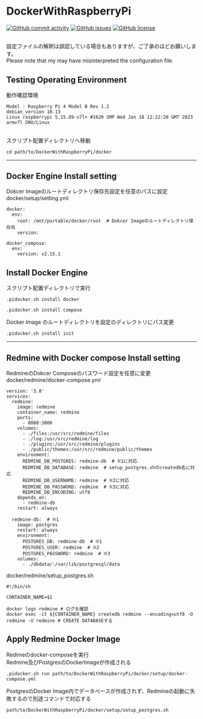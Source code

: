 # DockerWithRaspberryPi

[![GitHub commit activity](https://img.shields.io/github/commit-activity/m/koiusa/DockerWithRaspberryPi)](https://github.com/koiusa/DockerWithRaspberryPi/graphs/commit-activity)
[![GitHub issues](https://img.shields.io/github/issues/koiusa/DockerWithRaspberryPi)](https://github.com/koiusa/DockerWithRaspberryPi/issues)
[![GitHub license](https://img.shields.io/github/license/koiusa/DockerWithRaspberryPi)](https://github.com/koiusa/DockerWithRaspberryPi/blob/main/LICENSE)

##
設定ファイルの解釈は誤認している場合もありますが、ご了承のほどお願いします。  
Please note that my may have misinterpreted the configuration file.


## Testing Operating Environment
動作確認環境
```
Model : Raspberry Pi 4 Model B Rev 1.2
debian_version 10.13
Linux raspberrypi 5.15.89-v7l+ #1620 SMP Wed Jan 18 12:22:20 GMT 2023 armv7l GNU/Linux
```

## 
スクリプト配置ディレクトリへ移動
```
cd path/to/DockerWithRaspberryPi/docker
```

---

## Docker Engine Install setting
Dokcer Imageのルートディレクトリ保存先設定を任意のパスに設定  
docker/setup/setting.yml
```
docker:
  env:
    root: /mnt/portable/docker/root  # Dokcer Imageのルートディレクトリ保存先
    version: 

docker_compose:
  env:
    version: v2.15.1 
```

## Install Docker Engine
スクリプト配置ディレクトリで実行
```
.pidocker.sh install docker
```

```
.pidocker.sh install compose
```

Docker Image のルートディレクトリを設定のディレクトリにパス変更
```
.pidocker.sh install init
```

---

## Redmine with Docker compose Install setting

RedmineのDokcer Composeのパスワード設定を任意に変更  
docker/redmine/docker-compose.yml
```
version: '3.8'
services:
  redmine:
    image: redmine
    container_name: redmine
    ports:
      - 8080:3000
    volumes:
      - ./files:/usr/src/redmine/files
      - ./log:/usr/src/redmine/log
      - ./plugins:/usr/src/redmine/plugins
      - ./public/themes:/usr/src/redmine/public/themes
    environment:
      REDMINE_DB_POSTGRES: redmine-db  # ※1に対応
      REDMINE_DB_DATABASE: redmine  # setup_postgres.shのcreatedb名に対応
      REDMINE_DB_USERNAME: redmine  # ※2に対応
      REDMINE_DB_PASSWORD: redmine  # ※3に対応
      REDMINE_DB_ENCODING: utf8
    depends_on:
      - redmine-db
    restart: always

  redmine-db:  # ※1
    image: postgres
    restart: always
    environment:
      POSTGRES_DB: redmine-db  # ※1
      POSTGRES_USER: redmine  # ※2
      POSTGRES_PASSWORD: redmine  # ※3
    volumes:
      - ./dbdata/:/var/lib/postgresql/data

```

docker/redmine/setup_postgres.sh
```
#!/bin/sh

CONTAINER_NAME=$1

docker logs redmine # ログを確認
docker exec -it ${CONTAINER_NAME} createdb redmine --encoding=utf8 -O redmine -U redmine # CREATE DATABASEする 
```
## Apply Redmine Docker Image
Redimeのdocker-composeを実行  
Redmine及びPostgresのDockerImageが作成される
```
.pidocker.sh run path/to/DockerWithRaspberryPi/docker/setup/docker-compose.yml
```

PostgresのDocker Image内でデータベースが作成されず、Redmineの起動に失敗するので別途コマンドで対応する
```
path/to/DockerWithRaspberryPi/docker/setup/setup_postgres.sh
```
